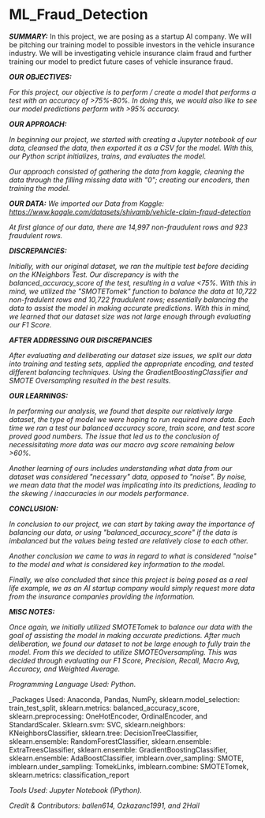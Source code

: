 # ML_Fraud_Detection

***SUMMARY:***
In this project, we are posing as a startup AI company. We will be pitching our training model to possible investors in the vehicle insurance industry. We will be investigating vehicle insurance claim fraud and further training our model to predict future cases of vehicle insurance fraud.

***OUR OBJECTIVES:***

_For this project, our objective is to perform / create a model that performs a test with an accuracy of >75%-80%. In doing this, we would also like to see our model predictions perform with >95% accuracy._

***OUR APPROACH:***

_In beginning our project, we started with creating a Jupyter notebook of our data, cleansed the data, then exported it as a CSV for the model. With this, our Python script initializes, trains, and evaluates the model._

_Our approach consisted of gathering the data from kaggle, cleaning the data through the filling missing data with "0"; creating our encoders, then training the model._

***OUR DATA:***
_We imported our Data from Kaggle: https://www.kaggle.com/datasets/shivamb/vehicle-claim-fraud-detection_

_At first glance of our data, there are 14,997 non-fraudulent rows and 923 fraudulent rows._

_***DISCREPANCIES:***_

_Initially, with our original dataset, we ran the multiple test before deciding on the KNeighbors Test. 
Our discrepancy is with the balanced_accuracy_score of the test, resulting in a value <75%.
With this in mind, we utilized the "SMOTETomek" function to balance the data at 10,722 non-fradulent rows and 10,722 fraudulent rows; essentially balancing the data to assist the model in making accurate predictions. With this in mind, we learned that our dataset size was not large enough through evaluating our F1 Score._

_***AFTER ADDRESSING OUR DISCREPANCIES***_

_After evaluating and deliberating our dataset size issues, we split our data into training and testing sets, applied the appropriate encoding, and tested different balancing techniques. Using the GradientBoostingClassifier and SMOTE Oversampling resulted in the best results._

***OUR LEARNINGS:***

_In performing our analysis, we found that despite our relatively large dataset, the type of model we were hoping to run required more data. Each time we ran a test our balanced accuracy score, train score, and test score proved good numbers. The issue that led us to the conclusion of necessisitating more data was our macro avg score remaining below >60%._

_Another learning of ours includes understanding what data from our dataset was considered "necessary" data, opposed to "noise". By noise, we mean data that the model was implicating into its predictions, leading to the skewing / inaccuracies in our models performance._

***CONCLUSION:***

_In conclusion to our project, we can start by taking away the importance of balancing our data, or using "balanced_accuracy_score" if the data is imbalanced but the values being tested are relatively close to each other._

_Another conclusion we came to was in regard to what is considered "noise" to the model and what is considered key information to the model._

_Finally, we also concluded that since this project is being posed as a real life example, we as an AI startup company would simply request more data from the insurance companies providing the information._

***MISC NOTES:***

_Once again, we initially utilized SMOTETomek to balance our data with the goal of assisting the model in making accurate predictions. After much deliberation, we found our dataset to not be large enough to fully train the model. From this we decided to utilize SMOTEOversampling. This was decided through evaluating our F1 Score, Precision, Recall, Macro Avg, Accuracy, and Weighted Average._

_Programming Language Used: Python._

_Packages Used: Anaconda, Pandas, NumPy, sklearn.model_selection: train_test_split, sklearn.metrics: balanced_accuracy_score, sklearn.preprocessing: OneHotEncoder, OrdinalEncoder, and StandardScaler. Sklearn.svm: SVC, sklearn.neighbors: KNeighborsClassifier, sklearn.tree: DecisionTreeClassifier, sklearn.ensemble: RandomForestClassifier, sklearn.ensemble: ExtraTreesClassifier, sklearn.ensemble: GradientBoostingClassifier, sklearn.ensemble: AdaBoostClassifier, imblearn.over_sampling: SMOTE, imblearn.under_sampling: TomekLinks, imblearn.combine: SMOTETomek, sklearn.metrics: classification_report

_Tools Used: Jupyter Notebook (IPython)._

_Credit & Contributors: ballen614, Ozkazanc1991, and 2Hail_
